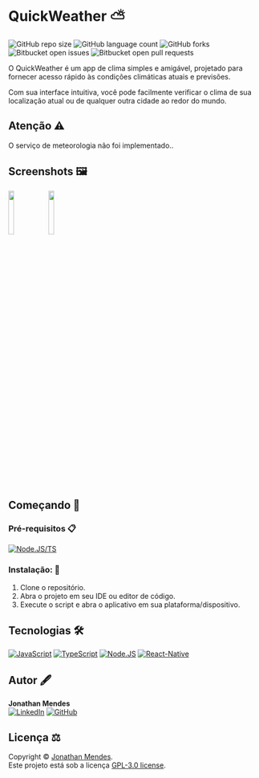 # QuickWeather ⛅️

![GitHub repo size](https://img.shields.io/github/repo-size/DevJonathanMendes/QuickWeather)
![GitHub language count](https://img.shields.io/github/languages/count/DevJonathanMendes/QuickWeather)
![GitHub forks](https://img.shields.io/github/forks/DevJonathanMendes/QuickWeather)
![Bitbucket open issues](https://img.shields.io/bitbucket/issues/DevJonathanMendes/QuickWeather)
![Bitbucket open pull requests](https://img.shields.io/bitbucket/pr-raw/DevJonathanMendes/QuickWeather)

O QuickWeather é um app de clima simples e amigável, projetado para fornecer acesso rápido às condições climáticas atuais e previsões.

Com sua interface intuitiva, você pode facilmente verificar o clima de sua localização atual ou de qualquer outra cidade ao redor do mundo.

## Atenção ⚠️

O serviço de meteorologia não foi implementado..

## Screenshots 🖼️

<p float="left">
  <img src="https://raw.github.com/DevJonathanMendes/project-fixmin/master/assets/images/1.png" width="15%"/>
  <img src="https://raw.github.com/DevJonathanMendes/project-fixmin/master/assets/images/2.png" width="15%"/>
</p>

## Começando 🚀

### Pré-requisitos 📋

[![Node.JS/TS](https://img.shields.io/badge/Node.js-43853D?&logo=node.js&logoColor=white)](https://nodejs.org/pt-br/)

### Instalação: 🔧

1. Clone o repositório.
2. Abra o projeto em seu IDE ou editor de código.
3. Execute o script e abra o aplicativo em sua plataforma/dispositivo.

## Tecnologias 🛠️

[![JavaScript](https://img.shields.io/badge/JavaScript-323330?&logo=javascript&logoColor=F7DF1E)](https://developer.mozilla.org/pt-BR/docs/Web/JavaScript)
[![TypeScript](https://img.shields.io/badge/TypeScript-007ACC?&logo=typescript&logoColor=white)](https://www.typescriptlang.org/)
[![Node.JS](https://img.shields.io/badge/Node.js-43853D?&logo=node.js&logoColor=white)](https://nodejs.org/pt-br/)
[![React-Native](https://img.shields.io/badge/React-20232A?&logo=react&logoColor=61DAFB)](https://reactnative.dev/)

## Autor 🖋️

**Jonathan Mendes**\
[![LinkedIn](https://img.shields.io/badge/LinkedIn-0077B5?&logo=linkedin)](https://www.linkedin.com/in/jonatanbarreiro/)
[![GitHub](https://img.shields.io/badge/LinkedIn-100000?&logo=github)](https://github.com/DevJonathanMendes)

## Licença ⚖️

Copyright © [Jonathan Mendes](https://github.com/DevJonathanMendes).\
Este projeto está sob a licença [GPL-3.0 license](https://github.com/DevJonathanMendes/project-fixmin/blob/master/LICENSE).

